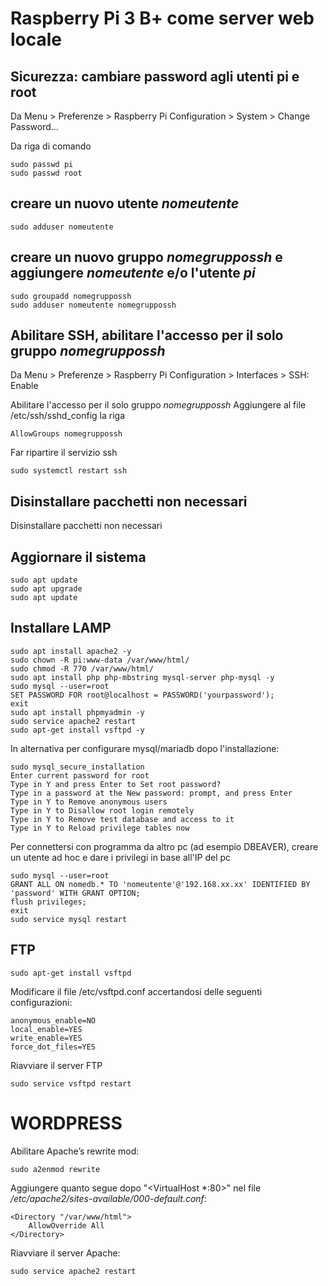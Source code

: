 # Raspberry Pi 3 B+ come server web locale

## Sicurezza: cambiare password agli utenti pi e root
Da Menu > Preferenze > Raspberry Pi Configuration > System > Change Password...

Da riga di comando 
```
sudo passwd pi
sudo passwd root
```
## creare un nuovo utente *nomeutente*
```
sudo adduser nomeutente
```
## creare un nuovo gruppo *nomegruppossh* e aggiungere *nomeutente* e/o l'utente *pi*
```
sudo groupadd nomegruppossh
sudo adduser nomeutente nomegruppossh
```
## Abilitare SSH, abilitare l'accesso per il solo gruppo *nomegruppossh*
Da Menu > Preferenze > Raspberry Pi Configuration > Interfaces > SSH: Enable

Abilitare l'accesso per il solo gruppo *nomegruppossh*
Aggiungere al file /etc/ssh/sshd_config la riga
```
AllowGroups nomegruppossh
```
Far ripartire il servizio ssh

```
sudo systemctl restart ssh
```
## Disinstallare pacchetti non necessari
Disinstallare pacchetti non necessari

## Aggiornare il sistema
```
sudo apt update
sudo apt upgrade
sudo apt update
```

## Installare LAMP
```
sudo apt install apache2 -y
sudo chown -R pi:www-data /var/www/html/
sudo chmod -R 770 /var/www/html/
sudo apt install php php-mbstring mysql-server php-mysql -y
sudo mysql --user=root
SET PASSWORD FOR root@localhost = PASSWORD('yourpassword');
exit
sudo apt install phpmyadmin -y
sudo service apache2 restart
sudo apt-get install vsftpd -y
```
In alternativa per configurare mysql/mariadb dopo l'installazione:
```
sudo mysql_secure_installation
Enter current password for root
Type in Y and press Enter to Set root password?
Type in a password at the New password: prompt, and press Enter
Type in Y to Remove anonymous users
Type in Y to Disallow root login remotely
Type in Y to Remove test database and access to it
Type in Y to Reload privilege tables now
```
Per connettersi con programma da altro pc (ad esempio DBEAVER), creare un utente ad hoc e dare i privilegi in base all'IP del pc
```
sudo mysql --user=root
GRANT ALL ON nomedb.* TO 'nomeutente'@'192.168.xx.xx' IDENTIFIED BY 'password' WITH GRANT OPTION;
flush privileges;
exit
sudo service mysql restart
```

## FTP
```
sudo apt-get install vsftpd
```
Modificare il file /etc/vsftpd.conf accertandosi delle seguenti configurazioni:
```
anonymous_enable=NO
local_enable=YES
write_enable=YES
force_dot_files=YES
```
Riavviare il server FTP
```
sudo service vsftpd restart
```

# WORDPRESS
Abilitare Apache’s rewrite mod:
```
sudo a2enmod rewrite
```
Aggiungere quanto segue dopo "<VirtualHost \*:80>" nel file */etc/apache2/sites-available/000-default.conf*:
```
<Directory "/var/www/html">
    AllowOverride All
</Directory>
```
Riavviare il server Apache:
```
sudo service apache2 restart
```
